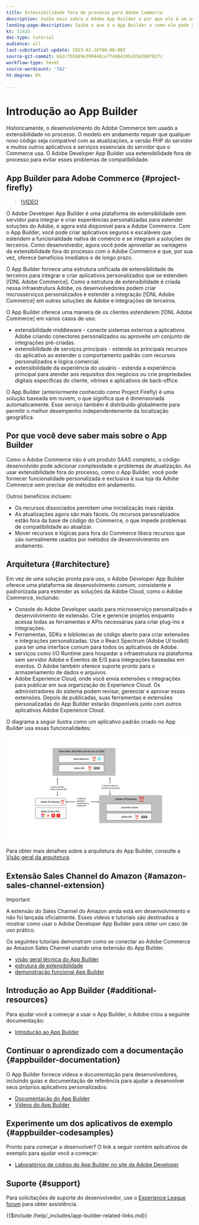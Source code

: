 ```yaml
---
title: Extensibilidade fora do processo para Adobe Commerce
description: Saiba mais sobre o Adobe App Builder e por que ele é um aspecto importante da extensibilidade fora do processo.
landing-page-description: Saiba o que é o App Builder e como ele pode ajudar com as estratégias de desenvolvimento do Adobe Commerce.
kt: 11433
doc-type: tutorial
audience: all
last-substantial-update: 2023-02-16T00:00:00Z
source-git-commit: 662c755b69e399448ce7f4984105a556386f027c
workflow-type: tm+mt
source-wordcount: '782'
ht-degree: 0%

---
```



# Introdução ao App Builder

Historicamente, o desenvolvimento do Adobe Commerce tem usado a extensibilidade no processo. O modelo em andamento requer que qualquer novo código seja compatível com as atualizações, a versão PHP do servidor e muitos outros aplicativos e serviços essenciais do servidor que o Commerce usa. O Adobe Developer App Builder usa extensibilidade fora de processo para evitar esses problemas de compatibilidade.

## App Builder para Adobe Commerce {#project-firefly}

>[!VIDEO](https://video.tv.adobe.com/v/3412839)

O Adobe Developer App Builder é uma plataforma de extensibilidade sem servidor para integrar e criar experiências personalizadas para estender soluções do Adobe, e agora está disponível para a Adobe Commerce. Com o App Builder, você pode criar aplicativos seguros e escaláveis que estendem a funcionalidade nativa de comércio e se integram a soluções de terceiros. Como desenvolvedor, agora você pode aproveitar as vantagens da extensibilidade fora do processo com o Adobe Commerce e que, por sua vez, oferece benefícios imediatos e de longo prazo.

O App Builder fornece uma estrutura unificada de extensibilidade de terceiros para integrar e criar aplicativos personalizados que se estendem [!DNL Adobe Commerce]. Como a estrutura de extensibilidade é criada nessa infraestrutura Adobe, os desenvolvedores podem criar microsserviços personalizados e estender a integração [!DNL Adobe Commerce] em outras soluções de Adobe e integrações de terceiros.

O App Builder oferece uma maneira de os clientes estenderem [!DNL Adobe Commerce] em vários casos de uso:

* extensibilidade middleware - conecte sistemas externos a aplicativos Adobe criando conectores personalizados ou aproveite um conjunto de integrações pré-criadas.
* extensibilidade de serviços principais - estenda os principais recursos do aplicativo ao estender o comportamento padrão com recursos personalizados e lógica comercial.
* extensibilidade da experiência do usuário - estenda a experiência principal para atender aos requisitos dos negócios ou crie propriedades digitais específicas do cliente, vitrines e aplicativos de back-office.

O App Builder (anteriormente conhecido como Project Firefly) é uma solução baseada em nuvem, o que significa que é dimensionada automaticamente. Esse serviço também é distribuído globalmente para permitir o melhor desempenho independentemente da localização geográfica.

## Por que você deve saber mais sobre o App Builder

Como o Adobe Commerce não é um produto SAAS completo, o código desenvolvido pode adicionar complexidade e problemas de atualização. Ao usar extensibilidade fora do processo, como o App Builder, você pode fornecer funcionalidade personalizada e exclusiva à sua loja da Adobe Commerce sem precisar de métodos em andamento.

Outros benefícios incluem:

* Os recursos dissociados permitem uma inicialização mais rápida.
* As atualizações agora são mais fáceis. Os recursos personalizados estão fora da base de código do Commerce, o que impede problemas de compatibilidade ao atualizar.
* Mover recursos e lógicas para fora do Commerce libera recursos que são normalmente usados por métodos de desenvolvimento em andamento.

## Arquitetura {#architecture}

Em vez de uma solução pronta para uso, o Adobe Developer App Builder oferece uma plataforma de desenvolvimento comum, consistente e padronizada para estender as soluções da Adobe Cloud, como o Adobe Commerce, incluindo:

* Console do Adobe Developer usado para microsserviço personalizado e desenvolvimento de extensão. Crie e gerencie projetos enquanto acessa todas as ferramentas e APIs necessárias para criar plug-ins e integrações.
* Ferramentas, SDKs e bibliotecas de código aberto para criar extensões e integrações personalizadas. Use o React Spectrum (Adobe UI toolkit) para ter uma interface comum para todos os aplicativos de Adobe.
* serviços como I/O Runtime para hospedar a infraestrutura na plataforma sem servidor Adobe e Eventos de E/S para integrações baseadas em eventos. O Adobe também oferece suporte pronto para o armazenamento de dados e arquivos.
* Adobe Experience Cloud, onde você envia extensões e integrações para publicar em sua organização do Experience Cloud. Os administradores do sistema podem revisar, gerenciar e aprovar essas extensões. Depois de publicadas, suas ferramentas e extensões personalizadas do App Builder estarão disponíveis junto com outros aplicativos Adobe Experience Cloud.

O diagrama a seguir ilustra como um aplicativo padrão criado no App Builder usa essas funcionalidades:

![Arquitetura](/help/assets/app-builder/firefly-architecture.jpeg)

Para obter mais detalhes sobre a arquitetura do App Builder, consulte a [Visão geral da arquitetura](https://developer.adobe.com/app-builder/docs/guides/).

## Extensão Sales Channel do Amazon {#amazon-sales-channel-extension}

>[!IMPORTANT]
>
>A extensão do Sales Channel do Amazon ainda está em desenvolvimento e não foi lançada oficialmente.  Esses vídeos e tutoriais são destinados a mostrar como usar o Adobe Developer App Builder para obter um caso de uso prático.

Os seguintes tutoriais demonstram como se conectar ao Adobe Commerce ao Amazon Sales Channel usando uma extensão do App Builder.

* [visão geral técnica do App Builder](../app-builder/app-builder-technical-overview.md)
* [estrutura de extensibilidade](../app-builder/extensibility-framework-commerce-eventing.md)
* [demonstração funcional App Builder](../app-builder/app-builder-functional-demonstration.md)

## Introdução ao App Builder {#additional-resources}

Para ajudar você a começar a usar o App Builder, o Adobe criou a seguinte documentação:

* [Introdução ao App Builder](https://developer.adobe.com/app-builder/docs/getting_started/)

## Continuar o aprendizado com a documentação {#appbuilder-documentation}

O App Builder fornece vídeos e documentação para desenvolvedores, incluindo guias e documentação de referência para ajudar a desenvolver seus próprios aplicativos personalizados:

* [Documentação do App Builder](https://developer.adobe.com/app-builder/docs/overview/)
* [Vídeos do App Builder](https://www.youtube.com/playlist?list=PLcVEYUqU7VRfDij-Jbjyw8S8EzW073F_o)

## Experimente um dos aplicativos de exemplo {#appbuilder-codesamples}

Pronto para começar a desenvolver? O link a seguir contém aplicativos de exemplo para ajudar você a começar:

* [Laboratórios de código do App Builder no site da Adobe Developer](https://developer.adobe.com/app-builder/docs/resources/)

## Suporte {#support}

Para solicitações de suporte do desenvolvedor, use o [Experience League forum](https://experienceleaguecommunities.adobe.com/t5/app-builder/ct-p/project-firefly) para obter assistência.

{{$include /help/_includes/app-builder-related-links.md}}
